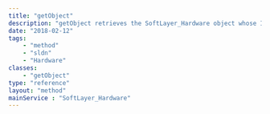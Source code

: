 ```yaml
---
title: "getObject"
description: "getObject retrieves the SoftLayer_Hardware object whose ID number corresponds to the ID number of the init parameter passed to the SoftLayer_Hardware service. You can only retrieve the account that your portal user is assigned to. "
date: "2018-02-12"
tags:
    - "method"
    - "sldn"
    - "Hardware"
classes:
    - "getObject"
type: "reference"
layout: "method"
mainService : "SoftLayer_Hardware"
---
```

